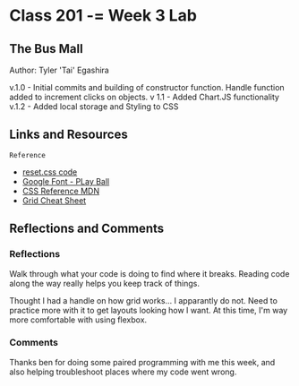 # Class 201 -= Week 3 Lab

## The Bus Mall

Author: Tyler 'Tai' Egashira

v.1.0 - Initial commits and building of constructor function. Handle function added to increment clicks on objects.
v 1.1 - Added Chart.JS functionality
v.1.2 - Added local storage and Styling to CSS

## Links and Resources

    Reference

- [reset.css code](http://meyerweb.com/eric/tools/css/reset/)
- [Google Font - PLay Ball](https://fonts.google.com/specimen/Playball?query=playball)
- [CSS Reference MDN](https://developer.mozilla.org/en-US/docs/Web/CSS/Reference)
- [Grid Cheat Sheet](https://css-tricks.com/snippets/css/complete-guide-grid/)

## Reflections and Comments

### Reflections

Walk through what your code is doing to find where it breaks. Reading code along the way really helps you keep track of things.

Thought I had a handle on how grid works... I apparantly do not. Need to practice more with it to get layouts looking how I want. At this time, I'm way more comfortable with using flexbox.

### Comments

Thanks ben for doing some paired programming with me this week, and also helping troubleshoot places where my code went wrong.
